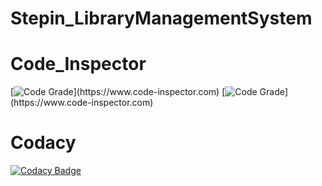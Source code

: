 # Stepin_LibraryManagementSystem
# Code_Inspector
[![Code Grade](https://www.code-inspector.com/project/27453/score/svg?branch=main&kill_cache=1")](https://www.code-inspector.com)
[![Code Grade](https://www.code-inspector.com/project/27453/status/svg?branch=main&kill_cache=1")](https://www.code-inspector.com)

# Codacy
[![Codacy Badge](https://app.codacy.com/project/badge/Grade/20dd587e99b34badb04a17a2c6360c3d)](https://www.codacy.com/gh/Sushma-B-Hosamani/Stepin_LibraryManagementSystem/dashboard?utm_source=github.com&amp;utm_medium=referral&amp;utm_content=Sushma-B-Hosamani/Stepin_LibraryManagementSystem&amp;utm_campaign=Badge_Grade)

